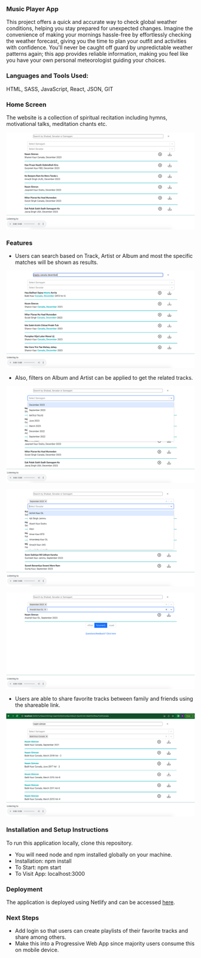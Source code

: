 ### Music Player App

This project offers a quick and accurate way to check global weather conditions, helping you stay prepared for unexpected changes. Imagine the convenience of making your mornings hassle-free by effortlessly checking the weather forecast, giving you the time to plan your outfit and activities with confidence. You'll never be caught off guard by unpredictable weather patterns again; this app provides reliable information, making you feel like you have your own personal meteorologist guiding your choices.

### Languages and Tools Used:

HTML, SASS, JavaScript, React, JSON, GIT

### Home Screen

The website is a collection of spiritual recitation including hymns, motivational talks, meditation chants etc.

<!-- ![home](https://github.com/isupreetk/brahm-bunga-dodra-kirtan/blob/main/src/assets/screenshots/home.png?raw=true) -->
<img src="https://github.com/isupreetk/brahm-bunga-dodra-kirtan/blob/main/src/assets/screenshots/home.png?raw=true" alt="home screen" >

### Features

- Users can search based on Track, Artist or Album and most the specific matches will be shown as results.

![search output](https://github.com/isupreetk/brahm-bunga-dodra-kirtan/blob/main/src/assets/screenshots/search-result.png?raw=true)

- Also, filters on Album and Artist can be applied to get the related tracks.

![album filter](https://github.com/isupreetk/brahm-bunga-dodra-kirtan/blob/main/src/assets/screenshots/album-filter.png?raw=true)

![artist filter](https://github.com/isupreetk/brahm-bunga-dodra-kirtan/blob/main/src/assets/screenshots/artist-filter.png?raw=true)

![filtered result](https://github.com/isupreetk/brahm-bunga-dodra-kirtan/blob/main/src/assets/screenshots/filtered-result.png?raw=true)

- Users are able to share favorite tracks between family and friends using the shareable link.

![shareable url link](https://github.com/isupreetk/brahm-bunga-dodra-kirtan/blob/main/src/assets/screenshots/shareable-url.png?raw=true)

### Installation and Setup Instructions

To run this application locally, clone this repository.

- You will need node and npm installed globally on your machine.
- Installation: npm install
- To Start: npm start
- To Visit App: localhost:3000

### Deployment

The application is deployed using Netlify and can be accessed [here](https://preprod13kirtan.netlify.app/).

### Next Steps

- Add login so that users can create playlists of their favorite tracks and share among others.
- Make this into a Progressive Web App since majority users consume this on mobile device.
